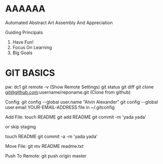 AAAAAA
======

Automated Abstract Art Assembly And Appreciation

Guiding Principals

1. Have Fun!
2. Focus On Learning
3. Big Goals

GIT BASICS
==========

pw: dc1
git remote -v (Show Remote Settings)
git status
git diff
git clone git@github.com:username/reponame.git (Clone from github)

Config:
git config --global user.name "Alvin Alexander"
git config --global user.email YOUR-EMAIL-ADDRESS
file in ~/.gitconfig

Add File:
touch README
git add README
git commit -m 'yada yada'

or skip staging

touch README
git commit -a -m 'yada yada'

Move File:
git mv README readme.txt

Push To Remote:
git push origin master
